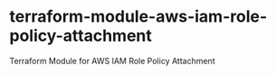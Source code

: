 # terraform-module-aws-iam-role-policy-attachment
Terraform Module for AWS IAM Role Policy Attachment
